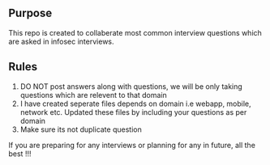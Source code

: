 ## Purpose
This repo is created to collaberate most common interview questions which are asked in infosec interviews.

## Rules
1. DO NOT post answers along with questions, we will be only taking questions which are relevent to that domain
2. I have created seperate files depends on domain i.e webapp, mobile, network etc. Updated these files by including your questions as per domain
3. Make sure its not duplicate question

If you are preparing for any interviews or planning for any in future, all the best !!!
